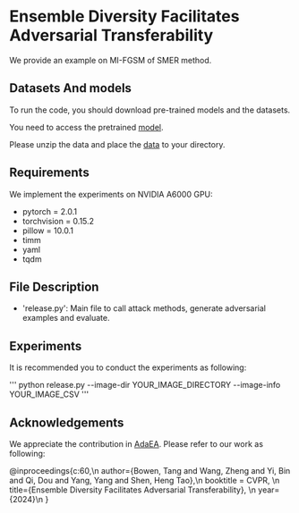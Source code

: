 # Ensemble Diversity Facilitates Adversarial Transferability
We provide an example on MI-FGSM of SMER method.
## Datasets And models
To run the code, you should download pre-trained models and the datasets. 

You need to access the pretrained [model](https://huggingface.co/).

Please unzip the data and place the [data](https://www.kaggle.com/google-brain/nips-2017-adversarial-learning-development-set) to your directory.

## Requirements
 We implement the experiments on NVIDIA A6000 GPU:

 - pytorch = 2.0.1
 - torchvision = 0.15.2
 - pillow = 10.0.1
 - timm
 - yaml
 - tqdm


## File Description
- 'release.py': Main file to call attack methods, generate adversarial examples and evaluate.

## Experiments
It is recommended you to conduct the experiments as following:

'''
python release.py --image-dir YOUR_IMAGE_DIRECTORY --image-info YOUR_IMAGE_CSV
'''

## Acknowledgements
We appreciate the contribution in [AdaEA](https://github.com/CHENBIN99/AdaEA).
Please refer to our work as following:

@inproceedings{c:60,\n
	author={Bowen, Tang and Wang, Zheng and Yi, Bin and Qi, Dou and Yang, Yang and Shen, Heng Tao},\n
	booktitle = CVPR, \n
	title={Ensemble Diversity Facilitates Adversarial Transferability}, \n
	year={2024}\n
	}
